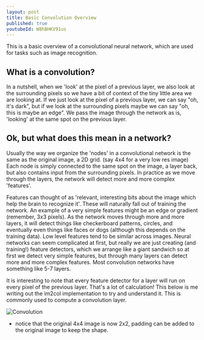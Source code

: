 ```yaml
---
layout: post
title: Basic Convolution Overview
published: true
youtubeId: W8hBHKV91us
---
```


This is a basic overview of a convolutional neural network, which are used for tasks such as image recognition. 

## What is a convolution?

In a nutshell, when we 'look' at the pixel of a previous layer, we also look at the surrounding pixels so we have a bit of context of the tiny little area we are looking at. If we just look at the pixel of a previous layer, we can say "oh, it's dark", but if we look at the surrounding pixels maybe we can say "oh, this is maybe an edge". We pass the image through the network as is, 'looking' at the same spot on the previous layer.

## Ok, but what does this mean in a network?

Usually the way we organize the 'nodes' in a convolutional network is the same as the original image, a 2D grid. (say 4x4 for a very low res image) Each node is simply connected to the same spot on the image, a layer back, but also contains input from the surrounding pixels. In practice as we move through the layers, the network will detect more and more complex 'features'. 

Features can thought of as 'relevant, interesting bits about the image which help the brain to recognize it'. These will naturally fall out of training the network. An example of a very simple features might be an edge or gradient (remember, 3x3 pixels). As the network moves through more and more layers, it will detect things like checkerboard patterns, circles, and eventually even things like faces or dogs (although this depends on the training data). Low level features tend to be similar across images. Neural networks can seem complicated at first, but really we are just creating (and training!) feature detectors, which we arrange like a giant sandwich so at first we detect very simple features, but through many layers can detect more and more complex features. Most convolution networks have something like 5-7 layers. 

It is interesting to note that every feature detector for a layer will run on every pixel of the previous layer. That's a lot of calculation! This below is me writing out the im2col implementation to try and understand it. This is commonly used to compute a convolution layer.

![Convolution]({{site.baseurl}}/images/convolution1.jpg)

* notice that the original 4x4 image is now 2x2, padding can be added to the original image to keep the shape.
